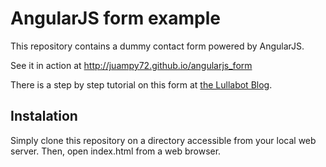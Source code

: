 # AngularJS form example

This repository contains a dummy contact form powered by AngularJS.

See it in action at http://juampy72.github.io/angularjs_form

There is a step by step tutorial on this form at [the Lullabot Blog](https://www.lullabot.com/blog/article/processing-forms-angularjs).

## Instalation

Simply clone this repository on a directory accessible from your local web server.
Then, open index.html from a web browser.
